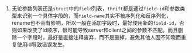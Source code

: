 1. 无论参数列表还是`struct`中的`field`列表，`thrift`都是通过`field-id`和参数类型来识别一个具体字段的，而`field-name`其实不被序列化和反序列化，rename也不会有影响，所以一般在添加字段时，最好使用新的`field-id`，否则如果改变了id顺序，很可能导致server和client之间的参数不匹配。而且删除一个字段时，最好是直接注释废弃，而不是删掉，避免其他人因不知晓而重复使用id导致错误发生。